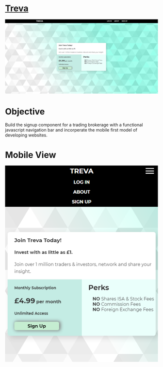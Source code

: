 # [Treva](https://kgothatson.github.io/Treva/)
![](treva_signup.png)

# Objective

Build the signup component for a trading brokerage with a functional javascript navigation bar and incorperate the mobile first model of developing websites.

# Mobile View
![](treva_mobileview.png)
